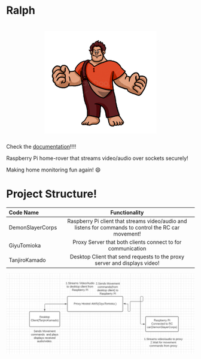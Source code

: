 # Ralph

<h1 align = "center"  > <img  width = "300px" src = "https://github.com/RonaldColyar/Ralph/blob/main/Documentation/Ralph.png" /> </h1>

Check the [documentation](https://github.com/RonaldColyar/Ralph/tree/main/Documentation)!!!!

Raspberry Pi home-rover that streams video/audio over sockets securely!

Making home monitoring fun again! 😄

# Project Structure!

| Code Name       | Functionality         |
| :-----------    | :-------------------: |
| DemonSlayerCorps| Raspberry Pi client that streams video/audio and  listens for commands to control the RC car movement!   |
| GiyuTomioka     | Proxy Server that both clients connect to for communication|
| TanjiroKamado   | Desktop Client that send requests to the proxy server and displays video!   |


<img src ="https://github.com/RonaldColyar/Ralph/blob/main/Diagram.png"/>



